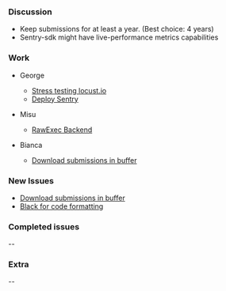 ### Discussion ###
* Keep submissions for at least a year. (Best choice: 4 years)
* Sentry-sdk might have live-performance metrics capabilities

### Work ###
* George
  * [Stress testing locust.io](https://github.com/vmck/acs-interface/issues/236)
  * [Deploy Sentry](https://github.com/vmck/acs-interface/issues/36)

* Misu
  * [RawExec Backend](https://github.com/vmck/vmck/issues/169)

* Bianca
  * [Download submissions in buffer](https://github.com/vmck/acs-interface/issues/240)

### New Issues ###
  * [Download submissions in buffer](https://github.com/vmck/acs-interface/issues/240)
  * [Black for code formatting](https://github.com/vmck/acs-interface/issues/241)

### Completed issues ###
--

### Extra ###
--

